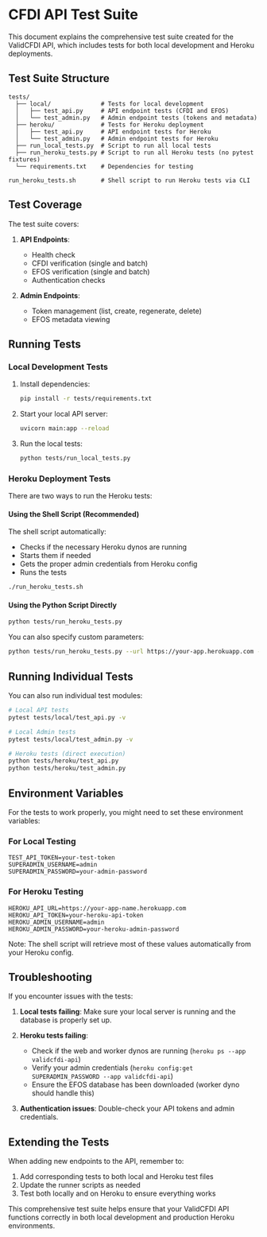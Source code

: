 # CFDI API Test Suite

This document explains the comprehensive test suite created for the ValidCFDI API, which includes tests for both local development and Heroku deployments.

## Test Suite Structure

```
tests/
  ├── local/              # Tests for local development
  │   ├── test_api.py     # API endpoint tests (CFDI and EFOS)
  │   └── test_admin.py   # Admin endpoint tests (tokens and metadata)
  ├── heroku/             # Tests for Heroku deployment
  │   ├── test_api.py     # API endpoint tests for Heroku
  │   └── test_admin.py   # Admin endpoint tests for Heroku
  ├── run_local_tests.py  # Script to run all local tests
  ├── run_heroku_tests.py # Script to run all Heroku tests (no pytest fixtures)
  └── requirements.txt    # Dependencies for testing

run_heroku_tests.sh       # Shell script to run Heroku tests via CLI
```

## Test Coverage

The test suite covers:

1. **API Endpoints**:
   - Health check
   - CFDI verification (single and batch)
   - EFOS verification (single and batch)
   - Authentication checks

2. **Admin Endpoints**:
   - Token management (list, create, regenerate, delete)
   - EFOS metadata viewing

## Running Tests

### Local Development Tests

1. Install dependencies:
   ```bash
   pip install -r tests/requirements.txt
   ```

2. Start your local API server:
   ```bash
   uvicorn main:app --reload
   ```

3. Run the local tests:
   ```bash
   python tests/run_local_tests.py
   ```

### Heroku Deployment Tests

There are two ways to run the Heroku tests:

#### Using the Shell Script (Recommended)

The shell script automatically:
- Checks if the necessary Heroku dynos are running
- Starts them if needed
- Gets the proper admin credentials from Heroku config
- Runs the tests

```bash
./run_heroku_tests.sh
```

#### Using the Python Script Directly

```bash
python tests/run_heroku_tests.py
```

You can also specify custom parameters:

```bash
python tests/run_heroku_tests.py --url https://your-app.herokuapp.com --token your-api-token --admin-user admin --admin-password your-password
```

## Running Individual Tests

You can also run individual test modules:

```bash
# Local API tests
pytest tests/local/test_api.py -v

# Local Admin tests
pytest tests/local/test_admin.py -v

# Heroku tests (direct execution)
python tests/heroku/test_api.py
python tests/heroku/test_admin.py
```

## Environment Variables

For the tests to work properly, you might need to set these environment variables:

### For Local Testing
```
TEST_API_TOKEN=your-test-token
SUPERADMIN_USERNAME=admin
SUPERADMIN_PASSWORD=your-admin-password
```

### For Heroku Testing
```
HEROKU_API_URL=https://your-app-name.herokuapp.com
HEROKU_API_TOKEN=your-heroku-api-token
HEROKU_ADMIN_USERNAME=admin
HEROKU_ADMIN_PASSWORD=your-heroku-admin-password
```

Note: The shell script will retrieve most of these values automatically from your Heroku config.

## Troubleshooting

If you encounter issues with the tests:

1. **Local tests failing**: Make sure your local server is running and the database is properly set up.

2. **Heroku tests failing**: 
   - Check if the web and worker dynos are running (`heroku ps --app validcfdi-api`)
   - Verify your admin credentials (`heroku config:get SUPERADMIN_PASSWORD --app validcfdi-api`)
   - Ensure the EFOS database has been downloaded (worker dyno should handle this)

3. **Authentication issues**: Double-check your API tokens and admin credentials.

## Extending the Tests

When adding new endpoints to the API, remember to:

1. Add corresponding tests to both local and Heroku test files
2. Update the runner scripts as needed
3. Test both locally and on Heroku to ensure everything works

This comprehensive test suite helps ensure that your ValidCFDI API functions correctly in both local development and production Heroku environments. 